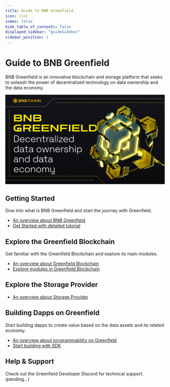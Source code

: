 ```yaml
---
title: Guide to BNB Greenfield
icon: list
index: false
hide_table_of_contents: false
displayed_sidebar: "guideSidebar"
sidebar_position: 1
---
```


# Guide to BNB Greenfield

BNB Greenfield is an innovative blockchain and storage platform that seeks to unleash the power of decentralized
technology on data ownership and the data economy.

![greenfield-header](../../static/img/banner.png)

## Getting Started

Dive into what is BNB Greenfield and start the journey with Greenfield.

- [An overview about BNB Greenfield](./introduction/overview.md)
- [Get Started with detailed tutorial](./getting-started/overview.md)

## Explore the Greenfield Blockchain

Get familiar with the Greenfield Blockchain and explore its main modules.

- [An overview about Greenfield Blockchain](./greenfield-blockchain/overview.md)
- [Explore modules in Greenfield Blockchain](./greenfield-blockchain/modules/storage-module.md)


## Explore the Storage Provider
- [An overview about Storage Provider](./storage-provider/introduction/overview.md)

## Building Dapps on Greenfield

Start building dapps to create value based on the data assets and its related economy.
- [An overview about programmability on Greenfield](../tutorials/dapp/overview.md)
- [Start building with SDK](../tutorials/dapp/quick-start.md)

## Help & Support 
Check out the Greenfield Developer Discord for technical support. (pending...)
